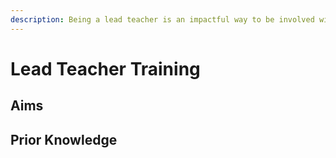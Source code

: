 ```yaml
---
description: Being a lead teacher is an impactful way to be involved with our students.
---
```


# Lead Teacher Training

## Aims



## Prior Knowledge

